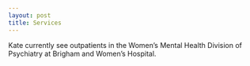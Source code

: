 ```yaml
---
layout: post
title: Services
---
```


Kate currently see outpatients in the Women’s Mental Health Division of Psychiatry at Brigham and Women’s Hospital.
